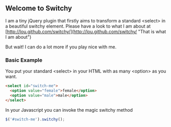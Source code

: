 ## Welcome to Switchy
I am a tiny jQuery plugin that firstly aims to transform a standard &lt;select&gt; in a beautiful switchy element.
Please have a look to what I am about at [http://lou.github.com/switchy/](http://lou.github.com/switchy/ "That is what I am about")

But wait! I can do a lot more if you play nice with me.


### Basic Example

You put your standard &lt;select&gt; in your HTML with as many &lt;option&gt; as you want.
```html
<select id="switch-me">
  <option value="female">female</option>
  <option value="male">male</option>
</select>
```

In your Javascript you can invoke the magic switchy method
```javascript
$('#switch-me').switchy();
```
